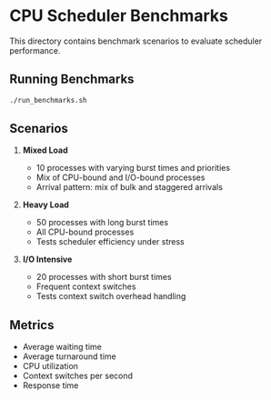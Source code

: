 # CPU Scheduler Benchmarks

This directory contains benchmark scenarios to evaluate scheduler performance.

## Running Benchmarks
```bash
./run_benchmarks.sh
```

## Scenarios

1. **Mixed Load**
   - 10 processes with varying burst times and priorities
   - Mix of CPU-bound and I/O-bound processes
   - Arrival pattern: mix of bulk and staggered arrivals

2. **Heavy Load**
   - 50 processes with long burst times
   - All CPU-bound processes
   - Tests scheduler efficiency under stress

3. **I/O Intensive**
   - 20 processes with short burst times
   - Frequent context switches
   - Tests context switch overhead handling

## Metrics
- Average waiting time
- Average turnaround time
- CPU utilization
- Context switches per second
- Response time 